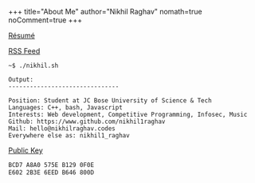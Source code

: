 +++
title="About Me"
author="Nikhil Raghav"
nomath=true
noComment=true
+++

[Résumé](/resume.html)



[RSS Feed](/index.xml)


```text
~$ ./nikhil.sh

Output:
-------------------------------

Position: Student at JC Bose University of Science & Tech
Languages: C++, bash, Javascript
Interests: Web development, Competitive Programming, Infosec, Music
Github: https://www.github.com/nikhil1raghav
Mail: hello@nikhilraghav.codes
Everywhere else as: nikhil1_raghav

```




[Public Key](/files/nikhil1raghav.key)






```bash
BCD7 A8A0 575E B129 0F0E
E602 2B3E 6EED B646 800D
```

